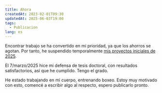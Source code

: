 ```yaml
---
title: Ahora
createdAt: 2023-02-01T09:30
updatedAt: 2025-06-03T19:00
tags:
  - Publicacion
lang: es
---
```


Encontrar trabajo se ha convertido en mi prioridad, ya que los ahorros se agotan. Por tanto, he suspendido temporalmente [mis proyectos iniciales de 2025](dos-proyectos-2025).

El 7/marzo/2025 hice mi defensa de tesis doctoral, con resultados satisfactorios, así que he cumplido. Tengo el grado.

He estado trabajando en mi cuerpo, entrenando boxeo. Estoy muy motivado con esto, comencé a escribir algo al respecto, espero publicarlo pronto.

